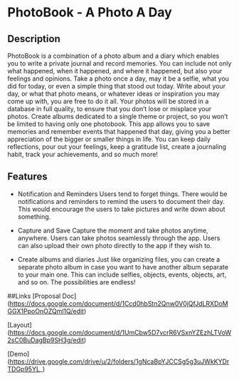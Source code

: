 # PhotoBook - A Photo A Day

## Description

PhotoBook is a combination of a photo album and a diary which enables you to write a private journal and record memories. You can include not only what happened, when it happened, and where it happened, but also your feelings and opinions. Take a photo once a day, may it be a selfie, what you did for today, or even a simple thing that stood out today. Write about your day, or what that photo means, or whatever ideas or inspiration you may come up with, you are free to do it all.
Your photos will be stored in a database in full quality, to ensure that you don’t lose or misplace your photos. Create albums dedicated to a single theme or project, so you won’t be limited to having only one photobook. This app allows you to save memories and remember events that happened that day, giving you a better appreciation of the bigger or smaller things in life. You can keep daily reflections, pour out your feelings, keep a gratitude list, create a journaling habit, track your achievements, and so much more!

## Features

-   Notification and Reminders
    Users tend to forget things. There would be notifications and reminders to remind the users to document their day. This would encourage the users to take pictures and write down about something.

-   Capture and Save
    Capture the moment and take photos anytime, anywhere. Users can take photos seamlessly through the app. Users can also upload their own photo directly to the app if they wish to.

-   Create albums and diaries
    Just like organizing files, you can create a separate photo album in case you want to have another album separate to your main one. This can include selfies, objects, events, objects, art, and so on. The possibilities are endless!

##Links
[Proposal Doc] (https://docs.google.com/document/d/1Ccd0hbStn2Qnw0V0jQfJdLRXDoMGGX1PpoOnOZQml1Q/edit)

[Layout] (https://docs.google.com/document/d/1UmCbw5D7vcrR6VSxnYZEzhLTVoW2sC0BuDagBp9SH3g/edit)

[Demo] (https://drive.google.com/drive/u/2/folders/1gNcaBpYJCCSg5g3uJWkKYDrTDGp95YL_)
